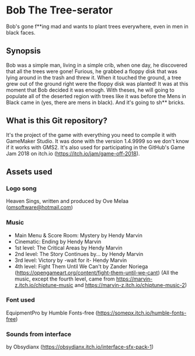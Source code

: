 # Bob The Tree-serator
Bob's gone f**ing mad and wants to plant trees everywhere, even in men in black faces.

## Synopsis
Bob was a simple man, living in a simple crib, when one day, he discovered that all the trees were gone! Furious, he grabbed a floppy disk that was lying around in the trash and threw it. When it touched the ground, a tree grew out of the ground right were the floppy disk was planted! It was at this moment that Bob decided it was enough. With theses, he will going to populate all of the deserted region with trees like it was before the Mens in Black came in (yes, there are mens in black). And it's going to sh** bricks.

## What is this Git repository?
It's the project of the game with everything you need to compile it with GameMaker Studio. It was done with the version 1.4.9999 so we don't know if it works with GMS2. It's also used for participating in the GitHub's Game Jam 2018 on itch.io (https://itch.io/jam/game-off-2018).

## Assets used
### Logo song 
Heaven Sings, written and produced by Ove Melaa (omsoftware@hotmail.com)

### Music
* Main Menu & Score Room: Mystery by Hendy Marvin
* Cinematic: Ending by Hendy Marvin
* 1st level: The Critical Areas by Hendy Marvin
* 2nd level: The Story Continues by... by Hendy Marvin
* 3rd level: Victory by -wait for it- Hendy Marvin
* 4th level: Fight Them Until We Can't by Zander Noriega (https://opengameart.org/content/fight-them-until-we-cant)
(All the music, except the fourth level, came from https://marvin-z.itch.io/chiptune-music and https://marvin-z.itch.io/chiptune-music-2)

### Font used
EquipmentPro by Humble Fonts-free (https://somepx.itch.io/humble-fonts-free)

### Sounds from interface 
by Obsydianx (https://obsydianx.itch.io/interface-sfx-pack-1)
